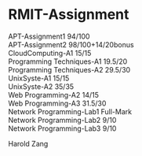 # RMIT-Assignment
APT-Assignment1             94/100</br>
APT-Assignment2             98/100+14/20bonus</br>
CloudComputing-A1           15/15</br>
Programming Techniques-A1   19.5/20</br>
Programming Techniques-A2   29.5/30</br>
UnixSyste-A1                15/15</br>
UnixSyste-A2                35/35</br>
Web Programming-A2          14/15</br>
Web Programming-A3          31.5/30</br>
Network Programming-Lab1    Full-Mark</br>
Network Programming-Lab2    9/10</br>
Network Programming-Lab3    9/10</br>

Harold Zang


